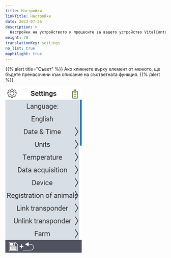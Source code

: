 ```yaml
---
title: Настройки
linkTitle: Настройки
date: 2023-07-26
description: >
  Настройки на устройството и процесите за вашето устройство VitalControl
weight: 70
translationKey: settings
no_list: true
maphilight: true
---
```

{{% alert title="Съвет" %}}
Ако кликнете върху елемент от менюто, ще бъдете пренасочени към описание на съответната функция.
{{% /alert %}}

<img src="images/menu.png" alt="Настройки на VitalControl" title="Настройки" usemap="#workmap" class="maphilight" />

<map name="workmap">
  <area shape="rect" coords="2,40,230,120" alt="Език" title="Задайте и запазете постоянно езика на потребителския интерфейс на вашето устройство VitalControl&#10;Клик с мишката: отворете документацията" href="/bg/docs/settings/language/">
  <area shape="rect" coords="2,120,230,160" alt="Дата & Час" title="Тук задавате датата и часа&#10;Клик с мишката: отворете документацията" href="/bg/docs/settings/datetime/">
  <area shape="rect" coords="2,160,230,200" alt="Мерни единици" title="Тук избирате мерни единици за температура и маса&#10;Клик с мишката: отворете документацията" href="/bg/docs/settings/units/">
  <area shape="rect" coords="2,200,230,240" alt="Температура" title="Задайте настройките за температура за приложението на вашето устройство VitalControl&#10;Клик с мишката: отворете документацията" href="/bg/docs/settings/temperature/">
   <area shape="rect" coords="2,240,230,280" alt="Събиране на данни" title="Тук съхранявате съответната информация за събиране на данни за животните&#10;Клик с мишката: отворете документацията" href="/bg/docs/settings/data-acquisition/">
   <area shape="rect" coords="2,280,230,320" alt="Устройство" title="Тук можете да регулирате различни настройки на устройството&#10;Клик с мишката: към документацията" href="/bg/docs/settings/device/">
   <area shape="rect" coords="2,320,230,360" alt="Регистрация на животни" title="Тук можете да регулирате няколко фабрично зададени стандарта относно регистрацията на нови животни според изискванията на вашата ферма.&#10;Клик с мишката: отворете документацията" href="/bg/docs/settings/animal-registration/">
   <area shape="rect" coords="2,360,230,400" alt="Свързване на транспондер" title="Задайте присвояването на транспондера на вашето устройство VitalControl&#10;Клик с мишката: отворете документацията" href="/bg/docs/settings/transponder-linkage/">
   <area shape="rect" coords="2,400,230,439" alt="Разкачане на транспондер" title="Определете как ще бъде присвоен идентификационният номер на животното след откачане на транспондера&#10;Клик с мишката: отворете документацията" href="/bg/docs/settings/transponder-linkage/">
   <area shape="rect" coords="2,440,230,480" alt="Ферма" title="Запазете постоянно официалния дванадесетцифрен национален идентификационен номер на фермата ви в устройство VitalControl&#10;Клик с мишката: отворете документацията" href="/bg/docs/settings/farm-number/">
   <area shape="rect" coords="2,482,123,519" alt="Назад" title="Върнете се едно ниво назад" href="/bg/docs/menu/mainmenu/">
</map>
